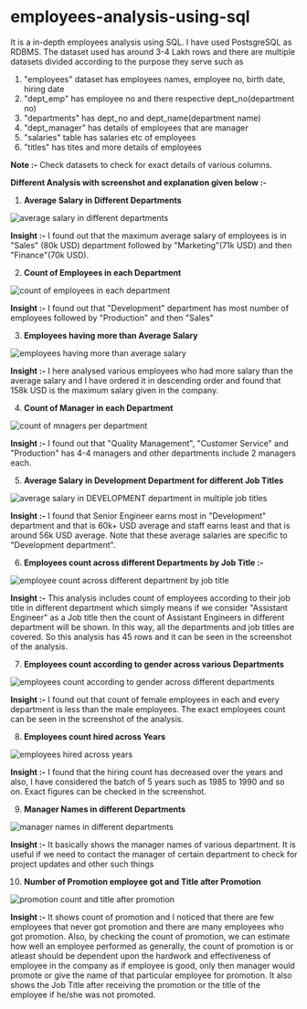 # employees-analysis-using-sql
It is a in-depth employees analysis using SQL. I have used PostsgreSQL as RDBMS.
The dataset used has around 3-4 Lakh rows and there are multiple datasets divided according to the purpose they serve such as 

1) "employees" dataset has employees names, employee no, birth date, hiring date
2) "dept_emp" has employee no and there respective dept_no(department no)
3) "departments" has dept_no and dept_name(department name)
4) "dept_manager" has details of employees that are manager
5) "salaries" table has salaries etc of employees
6) "titles" has tites and more details of employees

**Note :-** Check datasets to check for exact details of various columns.

**Different Analysis with screenshot and explanation given below :-**



1) **Average Salary in Different Departments**


![average salary in different departments](https://github.com/ujjwal717/employees-analysis-using-sql/assets/93403224/6987d2cb-429d-41ef-87eb-0b17eed2b918)


**Insight :-** I found out that the maximum average salary of employees is in "Sales" (80k USD) department followed by "Marketing"(71k USD) and then "Finance"(70k USD).




2) **Count of Employees in each Department**


![count of employees in each department](https://github.com/ujjwal717/employees-analysis-using-sql/assets/93403224/c87342f7-8b86-43bc-8853-dcf007e61113)


**Insight :-** I found out that "Development" department has most number of employees followed by "Production" and then "Sales"



3) **Employees having more than Average Salary**


![employees having more than average salary](https://github.com/ujjwal717/employees-analysis-using-sql/assets/93403224/cdce15cb-9d12-4404-a0c3-e6f78ad14424)


**Insight :-** I here analysed various employees who had more salary than the average salary and I have ordered it in descending order and found that 158k USD is the maximum salary given in the company.



4) **Count of Manager in each Department**


![count of mnagers per department](https://github.com/ujjwal717/employees-analysis-using-sql/assets/93403224/3a7a2561-330e-480f-9827-df8de8330a13)


**Insight :-** I found out that "Quality Management", "Customer Service" and "Production" has 4-4 managers and other departments include 2 managers each.





5) **Average Salary in Development Department for different Job Titles**


![average salary in DEVELOPMENT department in multiple job titles](https://github.com/ujjwal717/employees-analysis-using-sql/assets/93403224/74456399-3b8b-410e-98d8-1cc2b9ad4041)


**Insight :-** I found that Senior Engineer earns most in "Development" department and that is 60k+ USD average and staff earns least and that is around 56k USD average. Note that these average salaries are specific to "Development department".



6) **Employees count across different Departments by Job Title :-**


![employee count across different department by job title](https://github.com/ujjwal717/employees-analysis-using-sql/assets/93403224/ec005677-d08a-4c31-bb83-f0d72bd44305)


**Insight :-** This analysis includes count of employees according to their job title in different department which simply means if we consider "Assistant Engineer" as a Job title then the count of Assistant Engineers in different department will be shown. In this way, all the departments and job titles are covered. So this analysis has 45 rows and it can be seen in the screenshot of the analysis.



7) **Employees count according to gender across various Departments**


![employees count according to gender across different departments](https://github.com/ujjwal717/employees-analysis-using-sql/assets/93403224/7ea77311-1647-45aa-8d7b-36662cad310a)



**Insight :-** I found out that count of female employees in each and every department is less than the male employees. The exact employees count can be seen in the screenshot of the analysis.



8) **Employees count hired across Years**


![employees hired across years](https://github.com/ujjwal717/employees-analysis-using-sql/assets/93403224/2a03f678-96e9-4c87-82b7-9655f7f2c045)


**Insight :-** I found that the hiring count has decreased over the years and also, I have considered the batch of 5 years such as 1985 to 1990 and so on. Exact figures can be checked in the screenshot.


9) **Manager Names in different Departments**

![manager names in different departments](https://github.com/ujjwal717/employees-analysis-using-sql/assets/93403224/bae64022-4e9c-4327-9ac4-8933bada2d6a)


**Insight :-** It basically shows the manager names of various department. It is useful if we need to contact the manager of certain department to check for project updates and other such things



10) **Number of Promotion employee got and Title after Promotion**

![promotion count and title after promotion](https://github.com/ujjwal717/employees-analysis-using-sql/assets/93403224/0073d7d4-afe8-403d-b483-399da436b193)


**Insight :-** It shows count of promotion and I noticed that there are few employees that never got promotion and there are many employees who got promotion. Also, by checking the count of promotion, we can estimate how well an employee performed as generally, the count of promotion is or atleast should be dependent upon the hardwork and effectiveness of employee in the company as if employee is good, only then manager would promote or give the name of that particular employee for promotion. It also shows the Job Title after receiving the promotion or the title of the employee if he/she was not promoted.

















   
